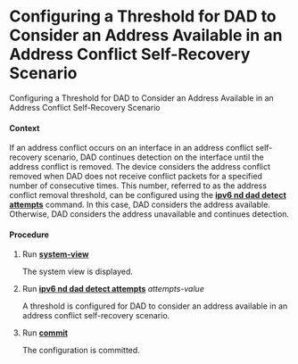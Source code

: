 Configuring a Threshold for DAD to Consider an Address Available in an Address Conflict Self-Recovery Scenario
==============================================================================================================

Configuring a Threshold for DAD to Consider an Address Available in an Address Conflict Self-Recovery Scenario

#### Context

If an address conflict occurs on an interface in an address conflict self-recovery scenario, DAD continues detection on the interface until the address conflict is removed. The device considers the address conflict removed when DAD does not receive conflict packets for a specified number of consecutive times. This number, referred to as the address conflict removal threshold, can be configured using the [**ipv6 nd dad detect attempts**](cmdqueryname=ipv6+nd+dad+detect+attempts) command. In this case, DAD considers the address available. Otherwise, DAD considers the address unavailable and continues detection.


#### Procedure

1. Run [**system-view**](cmdqueryname=system-view)
   
   
   
   The system view is displayed.
2. Run [**ipv6 nd dad detect attempts**](cmdqueryname=ipv6+nd+dad+detect+attempts) *attempts-value*
   
   
   
   A threshold is configured for DAD to consider an address available in an address conflict self-recovery scenario.
3. Run [**commit**](cmdqueryname=commit)
   
   
   
   The configuration is committed.